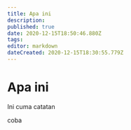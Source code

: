 ```yaml
---
title: Apa ini
description: 
published: true
date: 2020-12-15T18:50:46.880Z
tags: 
editor: markdown
dateCreated: 2020-12-15T18:30:55.779Z
---
```


# Apa ini
Ini cuma catatan

coba 